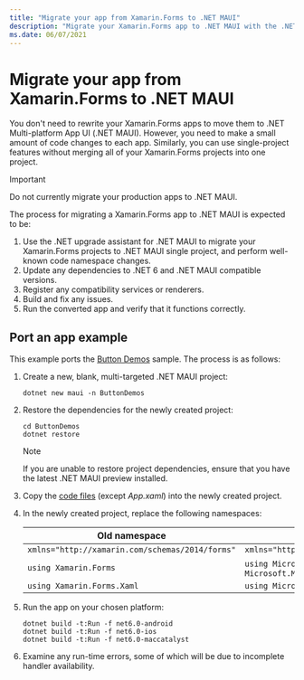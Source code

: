 ```yaml
---
title: "Migrate your app from Xamarin.Forms to .NET MAUI"
description: "Migrate your Xamarin.Forms app to .NET MAUI with the .NET upgrade assistant."
ms.date: 06/07/2021
---
```


# Migrate your app from Xamarin.Forms to .NET MAUI

You don't need to rewrite your Xamarin.Forms apps to move them to .NET Multi-platform App UI (.NET MAUI). However, you need to make a small amount of code changes to each app. Similarly, you can use single-project features without merging all of your Xamarin.Forms projects into one project.

> [!IMPORTANT]
> Do not currently migrate your production apps to .NET MAUI.

The process for migrating a Xamarin.Forms app to .NET MAUI is expected to be:

1. Use the .NET upgrade assistant for .NET MAUI to migrate your Xamarin.Forms projects to .NET MAUI single project, and perform well-known code namespace changes.
1. Update any dependencies to .NET 6 and .NET MAUI compatible versions.
1. Register any compatibility services or renderers.
1. Build and fix any issues.
1. Run the converted app and verify that it functions correctly.

## Port an app example

This example ports the [Button Demos](/samples/xamarin/xamarin-forms-samples/userinterface-buttondemos/) sample. The process is as follows:

1. Create a new, blank, multi-targeted .NET MAUI project:

    ```dotnetcli
    dotnet new maui -n ButtonDemos
    ```

1. Restore the dependencies for the newly created project:

    ```dotnetcli
    cd ButtonDemos
    dotnet restore
    ```

    > [!NOTE]
    > If you are unable to restore project dependencies, ensure that you have the latest .NET MAUI preview installed.

1. Copy the [code files](https://github.com/xamarin/xamarin-forms-samples/tree/main/UserInterface/ButtonDemos/ButtonDemos/ButtonDemos) (except *App.xaml*) into the newly created project.
1. In the newly created project, replace the following namespaces:

    | Old namespace | New namespace |
    | --- | --- |
    | `xmlns="http://xamarin.com/schemas/2014/forms"` | `xmlns="http://schemas.microsoft.com/dotnet/2021/maui"` |
    | `using Xamarin.Forms` | `using Microsoft.Maui` **AND** `using Microsoft.Maui.Controls` |
    | `using Xamarin.Forms.Xaml` | `using Microsoft.Maui.Controls.Xaml` |

1. Run the app on your chosen platform:

    ```dotnetcli
    dotnet build -t:Run -f net6.0-android
    dotnet build -t:Run -f net6.0-ios
    dotnet build -t:Run -f net6.0-maccatalyst
    ```

1. Examine any run-time errors, some of which will be due to incomplete handler availability.
